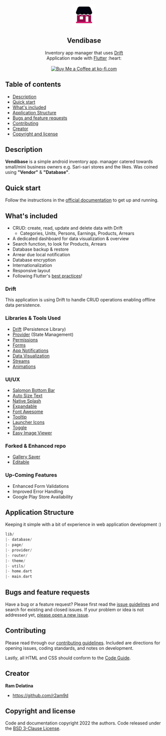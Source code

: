 <p align="center">
  <a href="https://flutter.io/">
    <img src="https://github.com/r2am9d/vendibase/blob/master/assets/icons/icon-bg-white.png" alt="Logo" width=72 height=72>
  </a>

  <h2 align="center">Vendibase</h2>

  <p align="center">
    Inventory app manager that uses <a href="https://github.com/simolus3/drift">Drift</a>
    <br>Application made with <a href="https://github.com/flutter/flutter">Flutter</a> :heart:<br><br>
    <a href='https://ko-fi.com/A0A0C9HCQ' target='_blank'><img height='36' style='border:0px;height:36px;' src='https://cdn.ko-fi.com/cdn/kofi1.png?v=3' border='0' alt='Buy Me a Coffee at ko-fi.com' /></a>
  </p>
</p>

## Table of contents

- [Description](#description)
- [Quick start](#quick-start)
- [What's included](#whats-included)
- [Application Structure](#application-structure)
- [Bugs and feature requests](#bugs-and-feature-requests)
- [Contributing](#contributing)
- [Creator](#creator)
- [Copyright and license](#copyright-and-license)

## Description

**Vendibase** is a simple android inventory app. manager catered towards small/mini business owners e.g. Sari-sari stores and the likes. Was coined using **"Vendor"** & **"Database"**.

## Quick start

Follow the instructions in the [official documentation](https://flutter.io/docs/get-started/install) to get up and running.

## What's included

* CRUD: create, read, update and delete data with Drift 
    - Categories, Units, Persons, Earnings, Products, Arrears
* A dedicated dashboard for data visualization & overview
* Search function, to look for Products, Arrears
* Database backup & restore
* Arrear due local notification
* Database encryption
* Internationalization
* Responsive layout
* Following Flutter's [best practices](https://github.com/flutter/flutter/wiki/Style-guide-for-Flutter-repo)!

### Drift

This application is using Drift to handle CRUD operations enabling offline data persistence.

### Libraries & Tools Used

* [Drift](https://github.com/simolus3/drift) (Persistence Library)
* [Provider](https://github.com/rrousselGit/provider) (State Management)
* [Permissions](https://github.com/baseflow/flutter-permission-handler)
* [Forms](https://github.com/danvick/flutter_form_builder)
* [App Notifications](https://github.com/rafaelsetragni/awesome_notifications)
* [Data Visualization](https://github.com/syncfusion/flutter-widgets)
* [Streams](https://github.com/ReactiveX/rxdart)
* [Animations](https://github.com/flutter/packages/tree/master/packages/animations)

### UI/UX

* [Salomon Bottom Bar](https://github.com/lukepighetti/salomon_bottom_bar)
* [Auto Size Text](https://github.com/leisim/auto_size_text)
* [Native Splash](https://github.com/jonbhanson/flutter_native_splash)
* [Expandable](https://github.com/aryzhov/flutter-expandable)
* [Font Awesome](https://github.com/fluttercommunity/font_awesome_flutter)
* [Tooltip](https://pub.dev/packages/just_the_tooltip)
* [Launcher Icons](https://github.com/Davenchy/flutter_launcher_icons/tree/fixMinSdkParseFlutter2.8)
* [Toggle](https://github.com/SplashByte/animated_toggle_switch)
* [Easy Image Viewer](https://github.com/thesmythgroup/easy_image_viewer)

### Forked & Enhanced repo

* [Gallery Saver](https://github.com/r2am9d/gallery_saver)
* [Editable](https://github.com/r2am9d/editable)

### Up-Coming Features

* Enhanced Form Validations
* Improved Error Handling
* Google Play Store Availability

## Application Structure

Keeping it simple with a bit of experience in web application development :)

```dart
lib/
|- database/
|- page/
|- provider/
|- router/
|- theme/
|- utils/
|- home.dart
|- main.dart
```

## Bugs and feature requests

Have a bug or a feature request? Please first read the [issue guidelines](https://github.com/r2am9d/vendibase/blob/master/CONTRIBUTING.md) and search for existing and closed issues. If your problem or idea is not addressed yet, [please open a new issue](https://github.com/r2am9d/vendibase/issues/new).

## Contributing

Please read through our [contributing guidelines](https://github.com/r2am9d/vendibase/blob/master/CONTRIBUTING.md). Included are directions for opening issues, coding standards, and notes on development.

Lastly, all HTML and CSS should conform to the [Code Guide](https://github.com/mdo/code-guide).

## Creator

**Ram Delatina**

- <https://github.com/r2am9d>

## Copyright and license

Code and documentation copyright 2022 the authors. Code released under the [BSD 3-Clause License](https://github.com/r2am9d/vendibase/blob/master/LICENSE.md).
